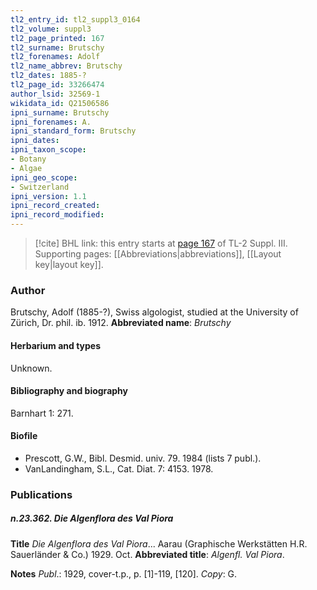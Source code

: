 ```yaml
---
tl2_entry_id: tl2_suppl3_0164
tl2_volume: suppl3
tl2_page_printed: 167
tl2_surname: Brutschy
tl2_forenames: Adolf
tl2_name_abbrev: Brutschy
tl2_dates: 1885-?
tl2_page_id: 33266474
author_lsid: 32569-1
wikidata_id: Q21506586
ipni_surname: Brutschy
ipni_forenames: A.
ipni_standard_form: Brutschy
ipni_dates: 
ipni_taxon_scope: 
- Botany
- Algae
ipni_geo_scope: 
- Switzerland
ipni_version: 1.1
ipni_record_created: 
ipni_record_modified:
---
```



> [!cite] BHL link: this entry starts at [page 167](https://www.biodiversitylibrary.org/page/33266474) of TL-2 Suppl. III.
> Supporting pages: [[Abbreviations|abbreviations]], [[Layout key|layout key]].

### Author

Brutschy, Adolf (1885-?), Swiss algologist, studied at the University of Zürich, Dr. phil. ib. 1912. 
**Abbreviated name**: *Brutschy*

#### Herbarium and types

Unknown.

#### Bibliography and biography

Barnhart 1: 271.

#### Biofile

- Prescott, G.W., Bibl. Desmid. univ. 79. 1984 (lists 7 publ.).
- VanLandingham, S.L., Cat. Diat. 7: 4153. 1978.

### Publications

##### n.23.362. Die Algenflora des Val Piora

**Title**
*Die Algenflora des Val Piora*... Aarau (Graphische Werkstätten H.R. Sauerländer & Co.) 1929. Oct.
**Abbreviated title**: *Algenfl. Val Piora*.

**Notes**
*Publ*.: 1929, cover-t.p., p. \[1\]-119, \[120\]. *Copy*: G.

